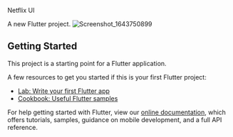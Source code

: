 Netflix UI

A new Flutter project.
![Screenshot_1643750899](https://user-images.githubusercontent.com/98062365/152055314-b8a9eafc-b8fc-4696-9bfb-864c424cde93.png)

## Getting Started

This project is a starting point for a Flutter application.

A few resources to get you started if this is your first Flutter project:

- [Lab: Write your first Flutter app](https://flutter.dev/docs/get-started/codelab)
- [Cookbook: Useful Flutter samples](https://flutter.dev/docs/cookbook)

For help getting started with Flutter, view our
[online documentation](https://flutter.dev/docs), which offers tutorials,
samples, guidance on mobile development, and a full API reference.
